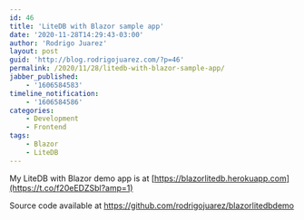 ```yaml
---
id: 46
title: 'LiteDB with Blazor sample app'
date: '2020-11-28T14:29:43-03:00'
author: 'Rodrigo Juarez'
layout: post
guid: 'http://blog.rodrigojuarez.com/?p=46'
permalink: /2020/11/28/litedb-with-blazor-sample-app/
jabber_published:
    - '1606584583'
timeline_notification:
    - '1606584586'
categories:
    - Development
    - Frontend
tags:
    - Blazor
    - LiteDB
---
```


My LiteDB with Blazor demo app is at [https://blazorlitedb.herokuapp.com](https://t.co/f20eEDZSbl?amp=1)

Source code available at <https://github.com/rodrigojuarez/blazorlitedbdemo>
